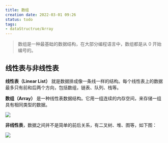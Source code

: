 ```yaml
---
title: 数组
creation date: 2022-03-01 09:26 
status: todo
tags:
- dataStructrue/Array
---
```


>数组是一种最基础的数据结构，在大部分编程语言中，数组都是从 0 开始编号的。

## 线性表与非线性表

**线性表（Linear List）** 就是数据排成像一条线一样的结构。每个线性表上的数据最多只有前和后两个方向，包括数组，链表、队列、栈等。

**数组（Array）** 是一种线性表数据结构。它用一组连续的内存空间，来存储一组具有相同类型的数据。

![](media/202203031005367.png)

**非线性表**，数据之间并不是简单的前后关系，有二叉树、堆、图等，如下图：

![](media/202203031011548.png)
